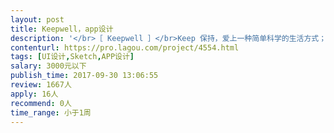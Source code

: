 ```yaml
---                
layout: post       
title: Keepwell，app设计           
description: '</br>［ Keepwell ］</br>Keep 保持，爱上一种简单科学的生活方式；well 变好，习惯让你拥有健康的美好状态。</br>首款健康打卡类社区APP，Keepwell 愿与你分享健康的生活方式。</br></br>[ 点 滴 ]</br>=== 习惯养成，从点滴开始</br>随心选任务：小编推荐或自主选择，期待你的大改变</br>小数据统计：所有打卡都会在后台留下足迹并被统计</br>可视化记录：打卡后的图文记录会静静地伴随你成长</br>给予正能量：获得的成就和勋章是你坚持的最佳证明</br>玩转团习惯：抱团取暖后的习惯养成，变得容易很多</br>一键分享吧：嗯，每一个变好的机会，都不想错过 ！</br></br>项目需求：</br>三个界面设计，已经有原型图</br>1：个人主页</br>2：消息中心</br>3：内容页</br></br>可以参考小红书和好奇心日报</br>'     
contenturl: https://pro.lagou.com/project/4554.html      
tags: [UI设计,Sketch,APP设计]            
salary: 3000元以下          
publish_time: 2017-09-30 13:06:55         
review: 1667人                   
apply: 16人                   
recommend: 0人                   
time_range: 小于1周              
---                 
```

